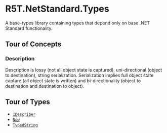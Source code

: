 # R5T.NetStandard.Types
A base-types library containing types that depend only on base .NET Standard functionality.

## Tour of Concepts

### Description
Description is lossy (not all object state is captured), uni-directional (object to destination), string serialization. Serialization implies full object state capture (all object state is written) and bi-directionality (object to destination and destination to object).

## Tour of Types

* [`IDescriber`](https://github.com/MinexAutomation/R5T.NetStandard.Types/wiki/IDescriber)
* [`Now`](https://github.com/MinexAutomation/R5T.NetStandard.Types/wiki/Now)
* [`TypedString`](https://github.com/MinexAutomation/R5T.NetStandard.Types/wiki/TypedString)